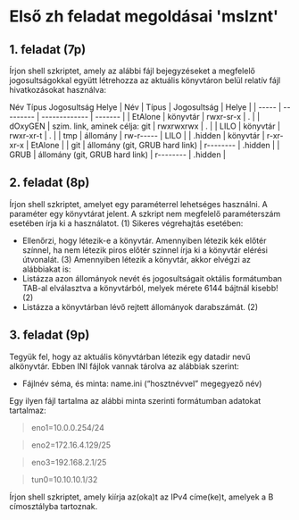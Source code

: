 # Első zh feladat megoldásai 'mslznt'

## 1. feladat (7p)
Írjon shell szkriptet, amely az alábbi fájl bejegyzéseket a megfelelő jogosultságokkal együtt
létrehozza az aktuális könyvtáron belül relatív fájl hivatkozásokat használva:

Név Típus Jogosultság Helye
| Név   | Típus   	| Jogosultság   | Helye   |
| ----- | --------- | ------------- | ------- |
| EtAlone | könyvtár | rwxr-sr-x     | .       |
| dOxyGEN | szim. link, aminek célja: git | rwxrwxrwx | . |
| LILO | könyvtár | rwxr-xr-t | . |
| tmp | állomány | rw-r----- | LILO |
| .hidden | könyvtár |  r-xr-xr-x | EtAlone |
| git | állomány (git, GRUB hard link) | r-------- | .hidden |
| GRUB | állomány (git, GRUB hard link) | r-------- | .hidden |

## 2. feladat (8p)
Írjon shell szkriptet, amelyet egy paraméterrel lehetséges használni. A paraméter egy könyvtárat
jelent. A szkript nem megfelelő paraméterszám esetében írja ki a használatot. (1)
Sikeres végrehajtás esetében:
- Ellenőrzi, hogy létezik-e a könyvtár. Amennyiben létezik kék előtér színnel, ha nem létezik
piros előtér színnel írja ki a könyvtár elérési útvonalát. (3)
Amennyiben létezik a könyvtár, akkor elvégzi az alábbiakat is:
- Listázza azon állományok nevét és jogosultságait oktális formátumban TAB-al
elválasztva a könyvtárból, melyek mérete 6144 bájtnál kisebb! (2)
- Listázza a könyvtárban lévő rejtett állományok darabszámát. (2)

## 3. feladat (9p)
Tegyük fel, hogy az aktuális könyvtárban létezik egy datadir nevű alkönyvtár.
Ebben INI fájlok vannak tárolva az alábbiak szerint:
- Fájlnév séma, és minta: name.ini (“hosztnévvel” megegyező név)

Egy ilyen fájl tartalma az alábbi minta szerinti formátumban adatokat tartalmaz:
> eno1=10.0.0.254/24

> eno2=172.16.4.129/25

> eno3=192.168.2.1/25

> tun0=10.10.10.1/32

Írjon shell szkriptet, amely kiírja az(oka)t az IPv4 címe(ke)t, amelyek a B címosztályba tartoznak.
